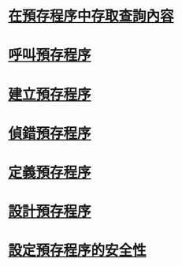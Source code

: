 # [在預存程序中存取查詢內容](accessing-query-context-in-stored-procedures.md)
# [呼叫預存程序](calling-stored-procedures.md)
# [建立預存程序](creating-stored-procedures.md)
# [偵錯預存程序](debugging-stored-procedures.md)
# [定義預存程序](defining-stored-procedures.md)
# [設計預存程序](designing-stored-procedures.md)
# [設定預存程序的安全性](setting-security-for-stored-procedures.md)
